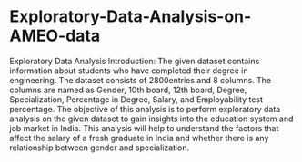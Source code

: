 # Exploratory-Data-Analysis-on-AMEO-data

Exploratory Data Analysis
Introduction:
The given dataset contains information about students who 
have completed their degree in engineering. The dataset 
consists of 2800entries and 8 columns. The columns are 
named as Gender, 10th board, 12th board, Degree, 
Specialization, Percentage in Degree, Salary, and 
Employability test percentage.
The objective of this analysis is to perform exploratory data 
analysis on the given dataset to gain insights into the 
education system and job market in India. This analysis will 
help to understand the factors that affect the salary of a fresh 
graduate in India and whether there is any relationship 
between gender and specialization.
